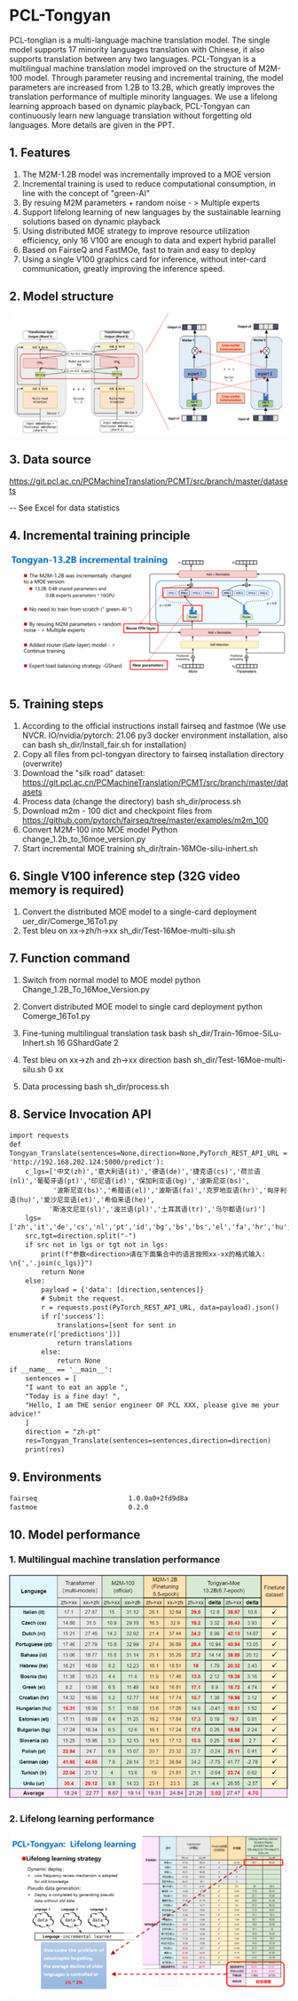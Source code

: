 
# PCL-Tongyan
PCL-tonglian is a multi-language machine translation model. The single model supports 17  minority languages translation with Chinese, it also supports translation between any two languages. PCL-Tongyan is a multilingual machine translation model improved on the structure of M2M-100 model. Through parameter reusing and incremental training, the model parameters are increased from 1.2B to 13.2B, which greatly improves the translation performance of multiple minority languages. We use a lifelong learning approach based on dynamic playback, PCL-Tongyan can continuously learn new language translation without forgetting old languages. More details are given in the PPT.


## 1. Features

1. The M2M-1.2B model was incrementally improved to a MOE version
2. Incremental training is used to reduce computational consumption, in line with the concept of "green-AI"
3. By resuing M2M parameters + random noise - > Multiple experts
4. Support lifelong learning of new languages by the sustainable learning solutions based on dynamic playback
5. Using distributed MOE strategy to improve resource utilization efficiency, only 16 V100 are enough to data and expert hybrid parallel
6. Based on FairseQ and FastMOe, fast to train and easy to deploy
7. Using a single V100 graphics card for inference, without inter-card communication, greatly improving the inference speed.

## 2. Model structure
![add image](https://github.com/Hanlard/PCL-Tongyan/blob/main/model_strcture.png)

## 3. Data source
 https://git.pcl.ac.cn/PCMachineTranslation/PCMT/src/branch/master/datasets
 
-- See Excel for data statistics
    
## 4. Incremental training principle
![add image](https://github.com/Hanlard/PCL-Tongyan/blob/main/incre_training_en.png)


## 5. Training steps
    
1. According to the official instructions install fairseq and fastmoe (We use NVCR. IO/nvidia/pytorch: 21.06 py3 docker environment installation, also can bash sh_dir/Install_fair.sh for installation)
2. Copy all files from pcl-tongyan directory to fairseq installation directory (overwrite)
3. Download the "silk road" dataset: https://git.pcl.ac.cn/PCMachineTranslation/PCMT/src/branch/master/datasets 
4. Process data (change the directory)
    bash sh_dir/process.sh
5. Download m2m - 100 dict and checkpoint files from https://github.com/pytorch/fairseq/tree/master/examples/m2m_100
6. Convert M2M-100 into MOE model
    Python change_1.2b_to_16moe_version.py
7. Start incremental MOE training 
    sh_dir/train-16MOe-silu-inhert.sh

## 6. Single V100 inference step (32G video memory is required)
1. Convert the distributed MOE model to a single-card deployment
    uer_dir/Comerge_16To1.py
2.  Test bleu on xx->zh/h->xx
    sh_dir/Test-16Moe-multi-silu.sh

## 7. Function command
1. Switch from normal model to MOE model
    python Change_1.2B_To_16Moe_Version.py

2. Convert distributed MOE model to single card deployment
    python Comerge_16To1.py

3. Fine-tuning multilingual translation task 
    bash sh_dir/Train-16moe-SiLu-Inhert.sh 16 GShardGate 2

4. Test bleu on xx->zh and zh->xx direction 
    bash sh_dir/Test-16Moe-multi-silu.sh 0 xx

5. Data processing
    bash sh_dir/process.sh
    
## 8. Service Invocation API
    import requests
    def Tongyan_Translate(sentences=None,direction=None,PyTorch_REST_API_URL = 'http://192.168.202.124:5000/predict'):
        c_lgs=['中文(zh)','意大利语(it)','德语(de)','捷克语(cs)','荷兰语(nl)','葡萄牙语(pt)','印尼语(id)','保加利亚语(bg)','波斯尼亚(bs)',
               '波斯尼亚(bs)','希腊语(el)','波斯语(fa)','克罗地亚语(hr)','匈牙利语(hu)','爱沙尼亚语(et)','希伯来语(he)',
              '斯洛文尼亚(sl)','波兰语(pl)','土耳其语(tr)','乌尔都语(ur)']
        lgs=['zh','it','de','cs','nl','pt','id','bg','bs','bs','el','fa','hr','hu','et','he','sl','pl','tr','ur']
        src,tgt=direction.split("-")
        if src not in lgs or tgt not in lgs:
            print(f"参数<direction>请在下面集合中的语言按照xx-xx的格式输入: \n{','.join(c_lgs)}")
            return None
        else:
            payload = {'data': [direction,sentences]}
            # Submit the request.
            r = requests.post(PyTorch_REST_API_URL, data=payload).json()
            if r['success']:
                translations=[sent for sent in enumerate(r['predictions'])]
                return translations
            else:
                return None
    if __name__ == '__main__':
        sentences = [
        "I want to eat an apple ",
        "Today is a fine day! ",
        "Hello, I am THE senior engineer OF PCL XXX, please give me your advice!"
        ]
        direction = "zh-pt"
        res=Tongyan_Translate(sentences=sentences,direction=direction)
        print(res)   
        
## 9. Environments
    fairseq                       1.0.0a0+2fd9d8a     
    fastmoe                       0.2.0               
    

## 10. Model performance
### 1. Multilingual machine translation performance
![add image](https://github.com/Hanlard/PCL-Tongyan/blob/main/bleus_en.png)
### 2. Lifelong learning performance
![add image](https://github.com/Hanlard/PCL-Tongyan/blob/main/lll_pic_en.png)






